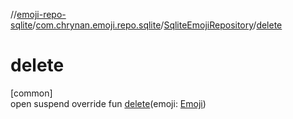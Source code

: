 //[emoji-repo-sqlite](../../../index.md)/[com.chrynan.emoji.repo.sqlite](../index.md)/[SqliteEmojiRepository](index.md)/[delete](delete.md)

# delete

[common]\
open suspend override fun [delete](delete.md)(emoji: [Emoji](../../../../emoji-core/emoji-core/com.chrynan.emoji.core/-emoji/index.md))
